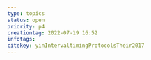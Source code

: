 ```yaml
---
type: topics
status: open
priority: p4
creationtag: 2022-07-19 16:52
infotags:
citekey: yinIntervaltimingProtocolsTheir2017
---
```

